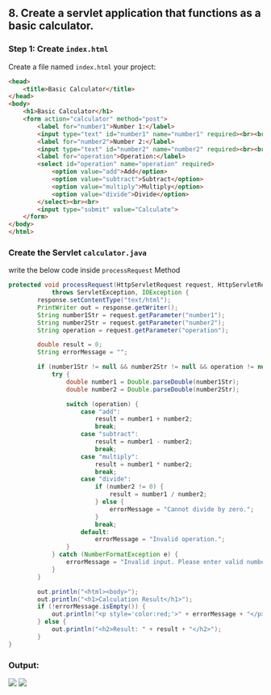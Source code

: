 ## 8. Create a servlet application that functions as a basic calculator.

### Step 1: Create `index.html`
Create a file named `index.html` your project:
```html
<head>
    <title>Basic Calculator</title>
</head>
<body>
    <h1>Basic Calculator</h1>
    <form action="calculator" method="post">
        <label for="number1">Number 1:</label>
        <input type="text" id="number1" name="number1" required><br><br>
        <label for="number2">Number 2:</label>
        <input type="text" id="number2" name="number2" required><br><br>
        <label for="operation">Operation:</label>
        <select id="operation" name="operation" required>
            <option value="add">Add</option>
            <option value="subtract">Subtract</option>
            <option value="multiply">Multiply</option>
            <option value="divide">Divide</option>
        </select><br><br>
        <input type="submit" value="Calculate">
    </form>
</body>
</html>
```

### Create the Servlet `calculator.java`
write the below code inside `processRequest` Method

```java
protected void processRequest(HttpServletRequest request, HttpServletResponse response)
            throws ServletException, IOException {
        response.setContentType("text/html");
        PrintWriter out = response.getWriter();
        String number1Str = request.getParameter("number1");
        String number2Str = request.getParameter("number2");
        String operation = request.getParameter("operation");

        double result = 0;
        String errorMessage = "";

        if (number1Str != null && number2Str != null && operation != null) {
            try {
                double number1 = Double.parseDouble(number1Str);
                double number2 = Double.parseDouble(number2Str);

                switch (operation) {
                    case "add":
                        result = number1 + number2;
                        break;
                    case "subtract":
                        result = number1 - number2;
                        break;
                    case "multiply":
                        result = number1 * number2;
                        break;
                    case "divide":
                        if (number2 != 0) {
                            result = number1 / number2;
                        } else {
                            errorMessage = "Cannot divide by zero.";
                        }
                        break;
                    default:
                        errorMessage = "Invalid operation.";
                }
            } catch (NumberFormatException e) {
                errorMessage = "Invalid input. Please enter valid numbers.";
            }
        }

        out.println("<html><body>");
        out.println("<h1>Calculation Result</h1>");
        if (!errorMessage.isEmpty()) {
            out.println("<p style='color:red;'>" + errorMessage + "</p>");
        } else {
            out.println("<h2>Result: " + result + "</h2>");
        }
}
```
### Output:
<img src = "https://github.com/user-attachments/assets/6bc6da0e-8b9f-410c-865c-fc41045ee4da" heigth="200" width="auto">
<img src = "https://github.com/user-attachments/assets/46f33cf3-76cf-47ff-b6ab-8f9f76b84645" heigth="200" width="auto">


